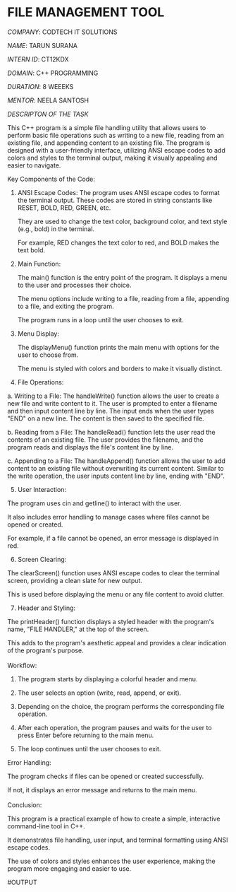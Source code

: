 #  FILE MANAGEMENT TOOL

*COMPANY*: CODTECH IT SOLUTIONS

*NAME*: TARUN SURANA

*INTERN ID*: CT12KDX

*DOMAIN*: C++ PROGRAMMING

*DURATION*: 8 WEEEKS

*MENTOR*: NEELA SANTOSH

*DESCRIPTON OF THE TASK*

This C++ program is a simple file handling utility that allows users to perform basic file operations such as writing to a new file, reading from an existing file, and appending content to an existing file.
The program is designed with a user-friendly interface, utilizing ANSI escape codes to add colors and styles to the terminal output, making it visually appealing and easier to navigate.

Key Components of the Code:
1. ANSI Escape Codes:
    The program uses ANSI escape codes to format the terminal output. These codes are stored in string constants like RESET, BOLD, RED, GREEN, etc.

    They are used to change the text color, background color, and text style (e.g., bold) in the terminal.

    For example, RED changes the text color to red, and BOLD makes the text bold.

2. Main Function:

    The main() function is the entry point of the program. It displays a menu to the user and processes their choice.

    The menu options include writing to a file, reading from a file, appending to a file, and exiting the program.

    The program runs in a loop until the user chooses to exit.

3. Menu Display:

    The displayMenu() function prints the main menu with options for the user to choose from.

    The menu is styled with colors and borders to make it visually distinct.



4. File Operations:
   
  a. Writing to a File: The handleWrite() function allows the user to create a new file and write content to it.
    The user is prompted to enter a filename and then input content line by line. The input ends when the user types "END" on a new line.
    The content is then saved to the specified file.

b. Reading from a File: The handleRead() function lets the user read the contents of an existing file.
   The user provides the filename, and the program reads and displays the file's content line by line.

c. Appending to a File: The handleAppend() function allows the user to add content to an existing file without overwriting its current content.
    Similar to the write operation, the user inputs content line by line, ending with "END".

5. User Interaction:
   
The program uses cin and getline() to interact with the user.

It also includes error handling to manage cases where files cannot be opened or created.

For example, if a file cannot be opened, an error message is displayed in red.

6. Screen Clearing:
   
The clearScreen() function uses ANSI escape codes to clear the terminal screen, providing a clean slate for new output.

This is used before displaying the menu or any file content to avoid clutter.

7. Header and Styling:

The printHeader() function displays a styled header with the program's name, "FILE HANDLER," at the top of the screen.

This adds to the program's aesthetic appeal and provides a clear indication of the program's purpose.
<br><br>
Workflow:
1. The program starts by displaying a colorful header and menu.

2. The user selects an option (write, read, append, or exit).

3. Depending on the choice, the program performs the corresponding file operation.

4. After each operation, the program pauses and waits for the user to press Enter before returning to the main menu.

5. The loop continues until the user chooses to exit.

Error Handling:

The program checks if files can be opened or created successfully.

If not, it displays an error message and returns to the main menu.
<br><br>
Conclusion:

This program is a practical example of how to create a simple, interactive command-line tool in C++.

It demonstrates file handling, user input, and terminal formatting using ANSI escape codes.

The use of colors and styles enhances the user experience, making the program more engaging and easier to use.

#OUTPUT
